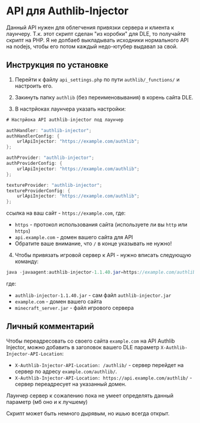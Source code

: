 # API для Authlib-Injector

Данный API нужен для облегчения привязки сервера и клиента к лаунчеру. Т.к. этот скрипт сделан "из коробки" для DLE, то получайте скрипт на PHP. Я не долбаеб выкладывать исходники нормального API на nodejs, чтобы его потом каждый недо-ютубер выдавал за свой.

## Инструкция по установке

1) Перейти к файлу `api_settings.php` по пути `authlib/_functions/` и настроить его.

2) Закинуть папку `authlib` (без переименовывания) в корень сайта DLE.

3) В настрйоках лаунчера указать настройки:
```java
# Настрйока API authlib-injector под лаунчер

authHandler: "authlib-injector";
authHandlerConfig: {
    urlApiInjector: "https://example.com/authlib";
};

authProvider: "authlib-injector";
authProviderConfig: {
    urlApiInjector: "https://example.com/authlib";
};

textureProvider: "authlib-injector";
textureProviderConfig: {
    urlApiInjector: "https://example.com/authlib";
};
```
ссылка на ваш сайт - `https://example.com`, где:
* `https` - протокол использования сайта (используете ли вы `http` или `https`)
* `api.example.com` - домен вашего сайта для API
* Обратите ваше внимание, что `/` в конце указывать не нужно!

4) Чтобы привязать игровой сервер к API - нужно вписать следующую команду: 
```java
java -javaagent:authlib-injector-1.1.40.jar=https://example.com/authlib -jar minecraft_server.jar
```
где:
* `authlib-injector-1.1.40.jar` - сам файл `authlib-injector.jar`
* `example.com` - домен вашего сайта
* `minecraft_server.jar` - файл игрового сервера

## Личный комментарий

Чтобы переадресовать со своего сайта `example.com` на API Authlib Injector, можно добавить в заголовок вашего DLE параметр `X-Authlib-Injector-API-Location`:
* `X-Authlib-Injector-API-Location: /authlib/` - сервер перейдет на сервер по адресу `example.com/authlib/`.
* `X-Authlib-Injector-API-Location: https://api.example.com/authlib/` - сервер переадресует на указанный домен.

Лаунчер сервер к сожалению пока не умеет определять данный параметр (мб оно и к лучшему)

Скрипт может быть немного дырявым, но ишью всегда открыт.